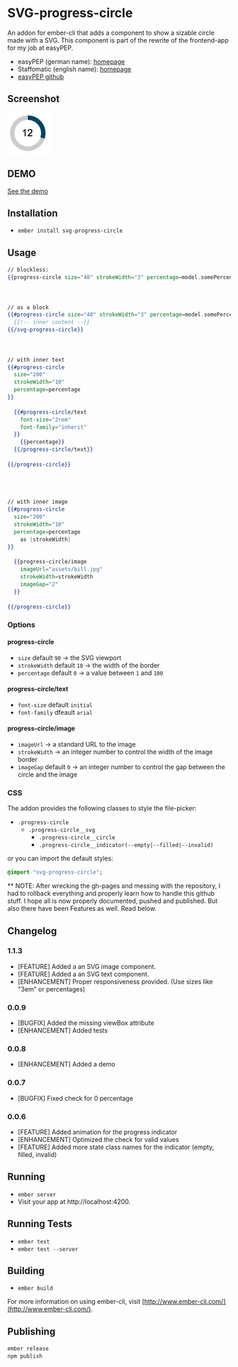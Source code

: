 # SVG-progress-circle

An addon for ember-cli that adds a component to show a sizable circle made with a SVG.
This component is part of the rewrite of the frontend-app for my job at easyPEP.

* easyPEP (german name): [homepage](https://easypep.de/de/)
* Staffomatic (english name): [homepage](https://staffomatic.com/en/)
* [easyPEP github](https://github.com/easyPEP)

## Screenshot
![Screenshot](preview.png)

## DEMO
[See the demo](https://gerritsommer.github.io/svg-progress-circle/)

## Installation

* `ember install svg-progress-circle`

## Usage

```handlebars
// blockless:
{{progress-circle size="40" strokeWidth="3" percentage=model.somePercentage}}



// as a block
{{#progress-circle size="40" strokeWidth="3" percentage=model.somePercentage}}
  {{!-- inner content --}}
{{/svg-progress-circle}}



// with inner text
{{#progress-circle
  size="200"
  strokeWidth="10"
  percentage=percentage
}}

  {{#progress-circle/text
    font-size="2rem"
    font-family="inherit"
  }}
    {{percentage}}
  {{/progress-circle/text}}

{{/progress-circle}}




// with inner image
{{#progress-circle
  size="200"
  strokeWidth="10"
  percentage=percentage
    as |strokeWidth|
}}

  {{progress-circle/image
    imageUrl="assets/bill.jpg"
    strokeWidth=strokeWidth
    imageGap="2"
  }}

{{/progress-circle}}
```
### Options

#### progress-circle
* `size` default `90` -> the SVG viewport
* `strokeWidth` default `10` -> the width of the border
* `percentage` default `0` -> a value between `1` and `100`

#### progress-circle/text
* `font-size` default `initial`
* `font-family` dfeault `arial`

#### progress-circle/image
* `imageUrl` -> a standard URL to the image
* `strokeWidth` -> an integer number to control the width of the image border
* `imageGap` default `0` -> an integer number to control the gap
                            between the circle and the image


### CSS

The addon provides the following classes to style the file-picker:

* `.progress-circle`
  * `.progress-circle__svg`
    * `.progress-circle__circle`
    * `.progress-circle__indicator(--empty|--filled|--invalid)`

or you can import the default styles:
```sass
@import "svg-progress-circle";
```


** NOTE:
After wrecking the gh-pages and messing with the repository,
I had to rollback everything and properly learn how to handle this github stuff.
I hope all is now properly documented, pushed and published.
But also there have been Features as well. Read below.

## Changelog

### 1.1.3
* [FEATURE]       Added a an SVG image component.
* [FEATURE]       Added a an SVG text component.
* [ENHANCEMENT]   Proper responsiveness provided. (Use sizes like "3em" or percentages)

### 0.0.9
* [BUGFIX]        Added the missing viewBox attribute
* [ENHANCEMENT]   Added tests

### 0.0.8
* [ENHANCEMENT]   Added a demo

### 0.0.7
* [BUGFIX]        Fixed check for 0 percentage

### 0.0.6
* [FEATURE]       Added animation for the progress indicator
* [ENHANCEMENT]   Optimized the check for valid values
* [FEATURE]       Added more state class names for the indicator (empty, filled, invalid)

## Running

* `ember server`
* Visit your app at http://localhost:4200.

## Running Tests

* `ember test`
* `ember test --server`

## Building

* `ember build`

For more information on using ember-cli, visit [http://www.ember-cli.com/](http://www.ember-cli.com/).

## Publishing

```bash
ember release
npm publish
```

